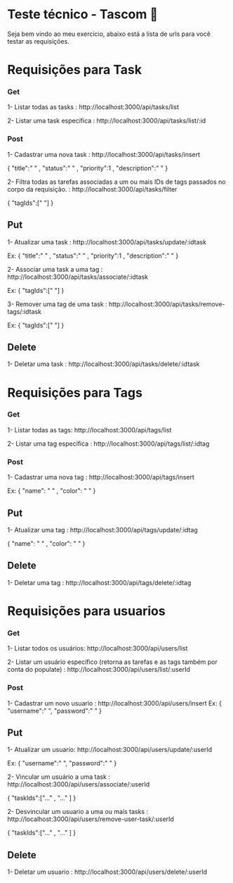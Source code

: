 # Teste técnico - Tascom 📜
Seja bem vindo ao meu exercício, abaixo está a lista de urls para você testar as requisições.

# Requisições para Task
### Get
1- Listar todas as tasks :
http://localhost:3000/api/tasks/list

2- Listar uma task específica : http://localhost:3000/api/tasks/list/:id

### Post
1- Cadastrar uma nova task :
http://localhost:3000/api/tasks/insert

{
  "title":" " ,
  "status":" " ,
  "priority":1 ,
  "description":" "
}

2- Filtra todas as tarefas associadas a um ou mais IDs de tags passados no corpo da requisição. : http://localhost:3000/api/tasks/filter

{
  "tagIds":[" "]
}

## Put
1- Atualizar uma task : http://localhost:3000/api/tasks/update/:idtask

Ex:
{
  "title":" " ,
  "status":" " ,
  "priority":1 ,
  "description":" "
}

2- Associar uma task a uma tag : http://localhost:3000/api/tasks/associate/:idtask

Ex: {
  "tagIds":[" "]
}

3- Remover uma tag de uma task :  http://localhost:3000/api/tasks/remove-tags/:idtask

Ex: {
  "tagIds":[" "]
}
## Delete
1- Deletar uma task : http://localhost:3000/api/tasks/delete/:idtask


# Requisições para Tags
### Get
1- Listar todas as tags:
http://localhost:3000/api/tags/list

2- Listar uma tag específica : http://localhost:3000/api/tags/list/:idtag

### Post
1- Cadastrar uma nova tag :
http://localhost:3000/api/tags/insert

Ex:
{
  "name": " " , 
  "color": " "
}

## Put
1- Atualizar uma tag : http://localhost:3000/api/tags/update/:idtag

{
  "name": " " , 
  "color": " "
}

## Delete
1- Deletar uma tag : http://localhost:3000/api/tags/delete/:idtag

# Requisições para usuarios
### Get
1- Listar todos os usuários:
http://localhost:3000/api/users/list

2- Listar um usuário específico (retorna as tarefas e as tags também por conta do populate) : http://localhost:3000/api/users/list/:userId

### Post
1- Cadastrar um novo usuario :
http://localhost:3000/api/users/insert
Ex:
{
    "username":"  ",
    "password":"  "
}


## Put
1- Atualizar um usuario: http://localhost:3000/api/users/update/:userId

Ex:
{
    "username":"  ",
    "password":"  "
}

2- Vincular um usuário a uma task : http://localhost:3000/api/users/associate/:userId

{ 
 "taskIds":["..." , "..." ]
}

2- Desvincular um usuario a uma ou mais tasks : http://localhost:3000/api/users/remove-user-task/:userId

{ 
 "taskIds":["..." , "..." ]
}

## Delete
1- Deletar um usuario : http://localhost:3000/api/users/delete/:userId

 





